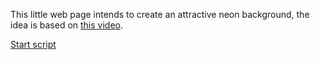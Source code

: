 This little web page intends to create an attractive neon background, the idea is based on [this video](https://www.youtube.com/watch?v=8lJKcxmsT2c).

[Start script](https://htmlpreview.github.io/?https://github.com/Just-Roma/Neon-Bubbles/blob/main/NeonBubbles.html)
